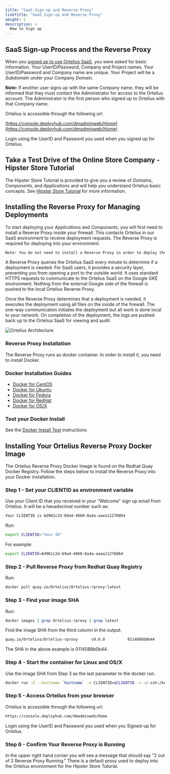 ```yaml
---
title: "SaaS Sign-up and Reverse Proxy"
linkTitle: "SaaS Sign-up and Reverse Proxy"
weight: 1
description: >
  How to Sign up
---
```

## SaaS Sign-up Process and the Reverse Proxy

When you [signed up to use Ortelius SaaS](https://www.deployhub.com/register-for-team/), you were asked for basic information. Your UserID/Password, Company and Project names. Your UserID/Password and Company name are unique.  Your Project will be a _Subdomain_ under your Company _Domain_.

**Note:**  If another user signs up with the same Company name, they will be informed that they must contact the Administrator for access to the Ortelius account. The Administrator is the first person who signed up to Ortelius with that Company name.

 Ortelius is accessible through the following url:

[https://console.deployhub.com/dmadminweb/Home](https://console.deployhub.com/dmadminweb/Home)

Login using the UserID and Password you used when you signed up for Ortelius.

## Take a Test Drive of the Online Store Company -  Hipster Store Tutorial

The Hipster Store Tutorial is provided to give you a review of _Domains_, _Components_, and _Applications_ and will help you understand Ortelius basic concepts. See [Hipster Store Tutorial](/guides/userguide/introduction/0-hipster-store-tutorial/) for more information.

## Installing the Reverse Proxy for Managing Deployments

To start deploying your _Applications_ and _Components_, you will first need to install a Reverse Proxy inside your firewall. This contacts Ortelius in our SaaS environment to receive deployment requests.  The Reverse Proxy is required for deploying into your environment.

~~~bash
Note: You do not need to install a Reverse Proxy in order to deploy the Hipster Store Application in the Hipster Store Tutorial. This deployment is done in the Ortelius Google Cloud environment.
~~~

A Reverse Proxy queries the Ortelius SaaS every minute to determine if a deployment is needed. For SaaS users, it provides a security layer, preventing you from opening a port to the outside world. It uses standard HTTPS requests to communicate to the Ortelius SaaS on the Google GKE environment. Nothing from the external Google side of the firewall is pushed to the local Ortelius Reverse Proxy.

Once the Reverse Proxy determines that a deployment is needed, it executes the deployment using all files on the inside of the firewall. The one-way communication initiates the deployment but all work is done local to your network. On completion of the deployment, the logs are pushed back up to the Ortelius SaaS for viewing and audit.

![Ortelius Architecture](/guides/userguide/images/Ortelius-Architecture.png)

### Reverse Proxy Installation

The Reverse Proxy runs as docker container. In order to install it, you need to install Docker.

### Docker Installation Guides

- [Docker for CentOS](https://docs.docker.com/engine/install/centos/)
- [Docker for Ubuntu](https://docs.docker.com/engine/install/ubuntu/)
- [Docker for Fedora](https://docs.docker.com/engine/install/fedora/)
- [Docker for RedHat](https://access.redhat.com/documentation/en-us/red_hat_enterprise_linux_atomic_host/7/html-single/getting_started_with_containers/index)
- [Docker for OS/X](https://docs.docker.com/docker-for-mac/install/)

### Test your Docker Install

See the [Docker Install Test](https://docs.docker.com/get-started/#test-docker-version) instructions

## Installing Your Ortelius Reverse Proxy Docker Image

The Ortelius Reverse Proxy Docker Image is found on the Redhat Quay Docker Registry. Follow the steps below to install the Reverse Proxy into your Docker installation.

### Step 1 - Set your CLIENTID as environment variable

Use your Client ID that you received in your "Welcome" sign up email from Ortelius. It will be a hexadecimal number such as:

~~~bash
Your CLIENTID is 6d961c2d-69a4-4660-8a4a-aaea11276864
~~~

Run:

~~~bash
export CLIENTID="Your ID"
~~~

For example:

~~~bash
export CLIENTID=6d961c2d-69a4-4660-8a4a-aaea11276864
~~~

### Step 2 - Pull Reverse Proxy from Redhat Quay Registry

Run:

~~~bash
docker pull quay.io/Ortelius/Ortelius-rproxy:latest
~~~

### Step 3 - Find your image SHA

Run:

~~~bash
docker images | grep Ortelius-rproxy | grep latest
~~~

Find the image SHA from the third column in the output.

~~~bash
quay.io/Ortelius/Ortelius-rproxy      v9.0.0          0114088b0b44        6 days ago          3.32GB
~~~

The SHA in the above example is 0114088b0b44.

### Step 4 - Start the container for Linux and OS/X

Use the image SHA from Step 3 as the last parameter to the docker run.

```bash
docker run -d --hostname `hostname` -e CLIENTID=$CLIENTID -v ~/.ssh:/keys:Z 0114088b0b44
```

### Step 5 - Access Ortelius from your browser

 Ortelius is accessible through the following url:

~~~bash
https://console.deployhub.com/dmadminweb/Home
~~~

Login using the UserID and Password you used when you Signed-up for Ortelius

### Step 6 - Confirm Your Reverse Proxy is Running

In the upper right hand corner you will see a message that should say "2 out of 2 Reverse Proxy Running."  There is a default proxy used to deploy into the Ortelius environment for the Hipster Store Tutorial.
